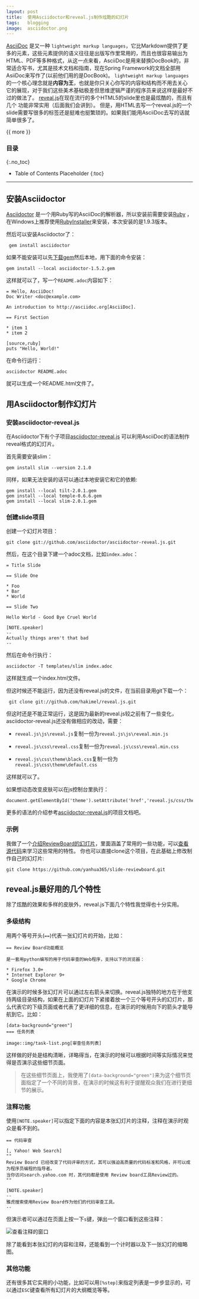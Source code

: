```yaml
---
layout: post
title:  使用Asciidoctor和reveal.js制作炫酷的幻灯片
tags:   blogging
image:  asciidoctor.png
---
```


[AsciiDoc](http://asciidoctor.org/docs/what-is-asciidoc/) 是又一种 `lightweight markup languages`，它比Markdown提供了更多的元素，这些元素提供的语义往往是出版写作里常用的，而且也很容易输出为HTML、PDF等多种格式，从这一点来看，AsciiDoc是用来替换DocBook的，非常适合写书，尤其是技术文档和指南，现在Spring Framework的文档全部用AsiiDoc来写作了(以前他们用的是DocBook)。
`lightweight markup languages`的一个核心理念就是**内容为王**，也就是你只关心你写的内容和结构而不用去关心
它的展现，对于我们这些美术基础极差但思维逻辑严谨的程序员来说这样是最好不过的做法了。
[reveal.js](http://lab.hakim.se/reveal-js/)在现在流行的多个HTML5的slide里也是最炫酷的，而且有几个
功能非常实用（后面我们会讲到）。
但是，用HTML去写一个reveal.js的一个slide需要写很多的标签还是挺难也挺繁琐的。如果我们能用AsciiDoc去写的话就简单很多了。


{{ more }}

### 目录
{:.no_toc}

* Table of Contents Placeholder
{:toc}

-----

## 安装Asciidoctor

[Asciidoctor](http://asciidoctor.org/) 是一个用Ruby写的AsciiDoc的解析器，所以安装前需要安装[Ruby](https://www.ruby-lang.org/zh_cn/) ，在Windows上推荐使用[RubyInstaller](http://rubyinstaller.org/)来安装，本次安装的是1.9.3版本。

然后可以安装Asciidoctor了：

     gem install asciidoctor

如果不能安装可以先[下载gem]( https://rubygems.org/gems/asciidoctor )然后本地，用下面的命令安装：

    gem install --local asciidoctor-1.5.2.gem

这样就可以了，写一个`README.adoc`内容如下：

    = Hello, AsciiDoc!
    Doc Writer <doc@example.com>

    An introduction to http://asciidoc.org[AsciiDoc].

    == First Section

    * item 1
    * item 2

    [source,ruby]
    puts "Hello, World!"

在命令行运行：

    asciidoctor README.adoc

就可以生成一个README.html文件了。


## 用Asciidoctor制作幻灯片

### 安装asciidoctor-reveal.js

在Asciidoctor下有个子项目[asciidoctor-reveal.js](https://github.com/asciidoctor/asciidoctor-reveal.js) 可以利用AsciiDoc的语法制作reveal格式的幻灯片。

首先需要安装slim：

    gem install slim --version 2.1.0

同样，如果无法安装的话可以通过本地安装它和它的依赖:

    gem install --local tilt-2.0.1.gem
    gem install --local temple-0.6.6.gem
    gem install --local slim-2.0.1.gem

### 创建slide项目

创建一个幻灯片项目：

    git clone git://github.com/asciidoctor/asciidoctor-reveal.js.git

然后，在这个目录下建一个adoc文档，比如`index.adoc`：

    = Title Slide

    == Slide One

    * Foo
    * Bar
    * World

    == Slide Two

    Hello World - Good Bye Cruel World

    [NOTE.speaker]
    --
    Actually things aren't that bad
    --


然后在命令行执行：

    asciidoctor -T templates/slim index.adoc

这样就生成一个index.html文件。

但这时候还不能运行，因为还没有reveal.js的文件，在当前目录用git下载一个：

     git clone git://github.com/hakimel/reveal.js.git

但这时还是不能正常运行，这是因为最新的reveal.js较之前有了一些变化，asciidoctor-reveal.js还没有做相应的改动，需要：

- `reveal.js\js\reveal.js`复制一份为`reveal.js\js\reveal.min.js`

- `reveal.js\css\reveal.css`复制一份为`reveal.js\css\reveal.min.css`

- `reveal.js\css\theme\black.css`复制一份为`reveal.js\css\theme\default.css`

这样就可以了。


如果想动态改变皮肤可以在js控制台里执行：

    document.getElementById('theme').setAttribute('href','reveal.js/css/theme/sky.css')

更多的语法的介绍参考[asciidoctor-reveal.js](https://github.com/asciidoctor/asciidoctor-reveal.js)的项目文档吧。

### 示例

我做了一个[介绍ReviewBoard的幻灯片](http://yanhua365.com/slide-reviewboard/)，里面涵盖了常用的一些功能，可以[查看源代码](https://github.com/yanhua365/slide-reviewboard)来学习这些常用的特性。
你也可以直接clone这个项目，在此基础上修改制作自己的幻灯片:

    git clone https://github.com/yanhua365/slide-reviewboard.git


## reveal.js最好用的几个特性

除了炫酷的效果和多样的皮肤外，reveal.js下面几个特性我觉得也十分实用。

### 多级结构

用两个等号开头(`==`)代表一张幻灯片的开始，比如：

    == Review Board功能概览

    是一套用python编写的用于代码审查的Web程序，支持以下的浏览器：

    * Firefox 3.0+
    * Internet Explorer 9+
    * Google Chrome

在演示的时候多张幻灯片可以通过左右箭头来切换。reveal.js独特的地方在于他支持两级目录结构，如果在上面的幻灯片下紧接着放一个三个等号开头的幻灯片，那么代表它的下级页面或者代表了更详细的信息，在演示的时候用向下的箭头才能导航到它。比如：

    [data-background="green"]
    === 任务列表

    image::img/task-list.png[审查任务列表]


这样做的好处是结构清晰，详略得当，在演示的时候可以根据时间等实际情况来觉得是否演示这些细节页面。

> 在这些细节页面上，我使用了`[data-background="green"]`来为这个细节页面指定了一个不同的背景，在演示的时候这有利于提醒观众我们在进行更细节的展示。


### 注释功能

使用`[NOTE.speaker]`可以指定下面的内容是本张幻灯片的注释，注释在演示时观众是看不到的。


    == 代码审查

    [, Yahoo! Web Search]
    ""
    Review Board 已经改变了代码评审的方式，其可以强迫高质量的代码标准和风格，并可以成为程序员编程的指导者。
    当你访问search.yahoo.com 时，其代码都是使用 Review board工具Review过的。
    ""

    [NOTE.speaker]
    --
    雅虎搜索使用Review Board作为他们的代码审查工具。
    --

但演示者可以通过在页面上按一下`s`键，弹出一个窗口看到这些注释：

![查看注释的窗口](/img/posts/revealjs-notes-demo.png)


除了能看到本张幻灯的内容和注释，还能看到一个计时器以及下一张幻灯的缩略图。


### 其他功能

还有很多其它实用的小功能，比如可以用`[%step]`来指定列表是一步步显示的，可以通过`ESC`键查看所有幻灯片的大纲概览等等。
